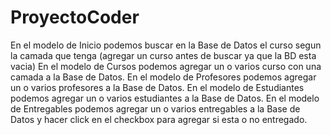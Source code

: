 # ProyectoCoder
En el modelo de Inicio podemos buscar en la Base de Datos el curso segun la camada que tenga (agregar un curso antes de buscar ya que la BD esta vacia)
En el modelo de Cursos podemos agregar un  o varios curso con una camada a la Base de Datos.
En el modelo de Profesores podemos agregar un o varios profesores a la Base de Datos.
En el modelo de Estudiantes podemos agregar un o varios estudiantes a la Base de Datos.
En el modelo de Entregables podemos agregar un o varios entregables a la Base de Datos y hacer click en el checkbox para agregar si esta o no entregado.